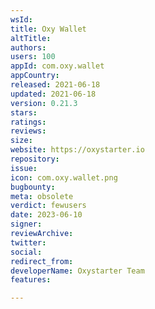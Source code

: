```yaml
---
wsId: 
title: Oxy Wallet
altTitle: 
authors: 
users: 100
appId: com.oxy.wallet
appCountry: 
released: 2021-06-18
updated: 2021-06-18
version: 0.21.3
stars: 
ratings: 
reviews: 
size: 
website: https://oxystarter.io
repository: 
issue: 
icon: com.oxy.wallet.png
bugbounty: 
meta: obsolete
verdict: fewusers
date: 2023-06-10
signer: 
reviewArchive: 
twitter: 
social: 
redirect_from: 
developerName: Oxystarter Team
features: 

---
```


